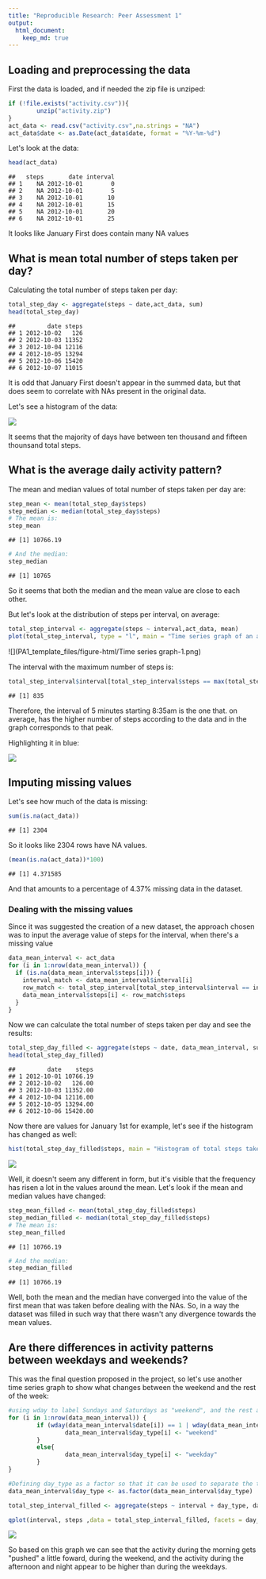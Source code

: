 ```yaml
---
title: "Reproducible Research: Peer Assessment 1"
output: 
  html_document:
    keep_md: true
---
```



## Loading and preprocessing the data


First the data is loaded, and if needed the zip file is unziped:

```r
if (!file.exists("activity.csv")){
        unzip("activity.zip") 
}
act_data <- read.csv("activity.csv",na.strings = "NA")
act_data$date <- as.Date(act_data$date, format = "%Y-%m-%d")
```

Let's look at the data:

```r
head(act_data)
```

```
##   steps       date interval
## 1    NA 2012-10-01        0
## 2    NA 2012-10-01        5
## 3    NA 2012-10-01       10
## 4    NA 2012-10-01       15
## 5    NA 2012-10-01       20
## 6    NA 2012-10-01       25
```

It looks like January First does contain many NA values


## What is mean total number of steps taken per day?

Calculating the total number of steps taken per day:


```r
total_step_day <- aggregate(steps ~ date,act_data, sum)
head(total_step_day)
```

```
##         date steps
## 1 2012-10-02   126
## 2 2012-10-03 11352
## 3 2012-10-04 12116
## 4 2012-10-05 13294
## 5 2012-10-06 15420
## 6 2012-10-07 11015
```
It is odd that January First doesn't appear in the summed data, but that does seem to correlate with NAs present in the original data.

Let's see a histogram of the data:

![](PA1_template_files/figure-html/plot1-1.png)<!-- -->

It seems that the majority of days have between ten thousand and fifteen thounsand total steps. 

## What is the average daily activity pattern?

The mean and median values of total number of steps taken per day are:


```r
step_mean <- mean(total_step_day$steps)
step_median <- median(total_step_day$steps)
# The mean is:
step_mean
```

```
## [1] 10766.19
```

```r
# And the median:
step_median
```

```
## [1] 10765
```
So it seems that both the median and the mean value are close to each other.

But let's look at the distribution of steps per interval, on average:

```r
total_step_interval <- aggregate(steps ~ interval,act_data, mean)
plot(total_step_interval, type = "l", main = "Time series graph of an average day")
```

![](PA1_template_files/figure-html/Time series graph-1.png)<!-- -->

The interval with the maximum number of steps is:  

```r
total_step_interval$interval[total_step_interval$steps == max(total_step_interval$steps)]
```

```
## [1] 835
```
Therefore, the interval of 5 minutes starting 8:35am is the one that. on average, has the higher number of steps according to the data and in the graph corresponds to that peak.

Highlighting it in blue:

![](PA1_template_files/figure-html/plot2-1.png)<!-- -->

## Imputing missing values

Let's see how much of the data is missing:


```r
sum(is.na(act_data))
```

```
## [1] 2304
```

So it looks like 2304 rows have NA values.


```r
(mean(is.na(act_data))*100)
```

```
## [1] 4.371585
```

And that amounts to a percentage of 4.37% missing data in the dataset.
### Dealing with the missing values

Since it was suggested the creation of a new dataset, the approach chosen was to input the average value of steps for the interval, when there's a missing value


```r
data_mean_interval <- act_data
for (i in 1:nrow(data_mean_interval)) {
  if (is.na(data_mean_interval$steps[i])) {
    interval_match <- data_mean_interval$interval[i]
    row_match <- total_step_interval[total_step_interval$interval == interval_match,]
    data_mean_interval$steps[i] <- row_match$steps
  }
}
```

Now we can calculate the total number of steps taken per day and see the results:


```r
total_step_day_filled <- aggregate(steps ~ date, data_mean_interval, sum)
head(total_step_day_filled)
```

```
##         date    steps
## 1 2012-10-01 10766.19
## 2 2012-10-02   126.00
## 3 2012-10-03 11352.00
## 4 2012-10-04 12116.00
## 5 2012-10-05 13294.00
## 6 2012-10-06 15420.00
```

Now there are values for January 1st for example, let's see if the histogram has changed as well:


```r
hist(total_step_day_filled$steps, main = "Histogram of total steps taken in a day", xlab = "Total Steps")
```

![](PA1_template_files/figure-html/plot3-1.png)<!-- -->

Well, it doesn't seem any different in form, but it's visible that the frequency has risen a lot in the values around the mean. 
Let's look if the mean and median values have changed:


```r
step_mean_filled <- mean(total_step_day_filled$steps)
step_median_filled <- median(total_step_day_filled$steps)
# The mean is:
step_mean_filled
```

```
## [1] 10766.19
```

```r
# And the median:
step_median_filled
```

```
## [1] 10766.19
```
Well, both the mean and the median have converged into the value of the first mean that was taken before dealing with the NAs. So, in a way the dataset was filled in such way that there wasn't any divergence towards the mean values.

## Are there differences in activity patterns between weekdays and weekends?

This was the final question proposed in the project, so let's use another time series graph to show what changes between the weekend and the rest of the week:





```r
#using wday to label Sundays and Saturdays as "weekend", and the rest as "weekday"
for (i in 1:nrow(data_mean_interval)) {
        if (wday(data_mean_interval$date[i]) == 1 | wday(data_mean_interval$date[i]) == 7){
                data_mean_interval$day_type[i] <- "weekend"
        }
        else{
                data_mean_interval$day_type[i] <- "weekday"
        }
}

#Defining day_type as a factor so that it can be used to separate the time series graphs
data_mean_interval$day_type <- as.factor(data_mean_interval$day_type)

total_step_interval_filled <- aggregate(steps ~ interval + day_type, data_mean_interval, mean)

qplot(interval, steps ,data = total_step_interval_filled, facets = day_type~., type = "l", geom=c("line"), main = "Time series graph weekday versus weekend")
```

![](PA1_template_files/figure-html/plot4-1.png)<!-- -->

So based on this graph we can see that the activity during the morning gets "pushed" a little foward, during the weekend, and the activity during the afternoon and night appear to be higher than during the weekdays. 
